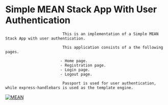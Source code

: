 # Simple MEAN Stack App With User Authentication

                             This is an implementation of a Simple MEAN Stack App with user authentication.
                             
                             This application consists of a the following pages.
                             
                            - Home page.
                            - Registration page.
                            - Login page. 
                            - Logout page.
                             
                             Passport is used for user authentication, while express-handlebars is used as the template engine.


[![MEAN](http://www.webdevelopmenthelp.net/wp-content/uploads/2017/03/MEAN-Stack-App-Register-1024x596.jpg)](https://www.wikiwand.com/en/MEAN_(software_bundle))

